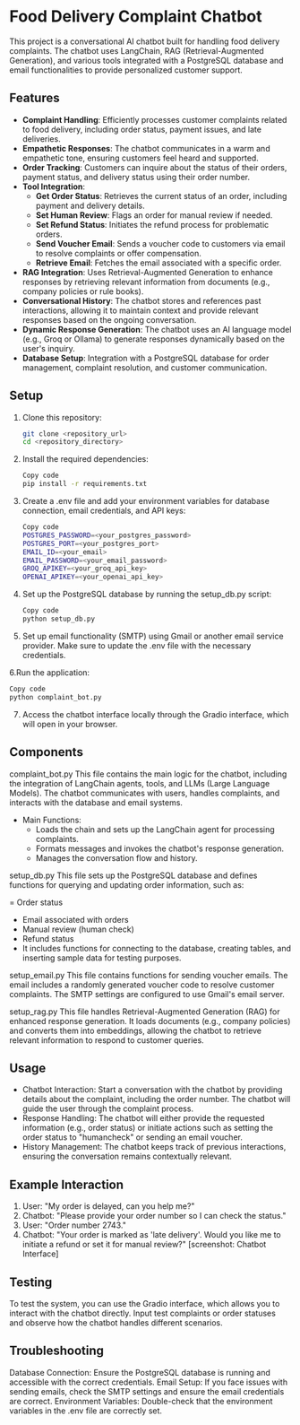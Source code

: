 # Food Delivery Complaint Chatbot

This project is a conversational AI chatbot built for handling food delivery complaints. The chatbot uses LangChain, RAG (Retrieval-Augmented Generation), and various tools integrated with a PostgreSQL database and email functionalities to provide personalized customer support.

## Features

- **Complaint Handling**: Efficiently processes customer complaints related to food delivery, including order status, payment issues, and late deliveries.
- **Empathetic Responses**: The chatbot communicates in a warm and empathetic tone, ensuring customers feel heard and supported.
- **Order Tracking**: Customers can inquire about the status of their orders, payment status, and delivery status using their order number.
- **Tool Integration**:
  - **Get Order Status**: Retrieves the current status of an order, including payment and delivery details.
  - **Set Human Review**: Flags an order for manual review if needed.
  - **Set Refund Status**: Initiates the refund process for problematic orders.
  - **Send Voucher Email**: Sends a voucher code to customers via email to resolve complaints or offer compensation.
  - **Retrieve Email**: Fetches the email associated with a specific order.
- **RAG Integration**: Uses Retrieval-Augmented Generation to enhance responses by retrieving relevant information from documents (e.g., company policies or rule books).
- **Conversational History**: The chatbot stores and references past interactions, allowing it to maintain context and provide relevant responses based on the ongoing conversation.
- **Dynamic Response Generation**: The chatbot uses an AI language model (e.g., Groq or Ollama) to generate responses dynamically based on the user's inquiry.
- **Database Setup**: Integration with a PostgreSQL database for order management, complaint resolution, and customer communication.

## Setup

1. Clone this repository:

   ```bash
   git clone <repository_url>
   cd <repository_directory>
   ```

2. Install the required dependencies:

   ```bash
   Copy code
   pip install -r requirements.txt
   ```


3. Create a .env file and add your environment variables for database connection, email credentials, and API keys:

   ```bash
   Copy code
   POSTGRES_PASSWORD=<your_postgres_password>
   POSTGRES_PORT=<your_postgres_port>
   EMAIL_ID=<your_email>
   EMAIL_PASSWORD=<your_email_password>
   GROQ_APIKEY=<your_groq_api_key>
   OPENAI_APIKEY=<your_openai_api_key>
   ```

4. Set up the PostgreSQL database by running the setup_db.py script:

   ```bash
   Copy code
   python setup_db.py
   ```

5. Set up email functionality (SMTP) using Gmail or another email service provider. Make sure to update the .env file with the necessary credentials.

6.Run the application:

   ```bash
   Copy code
   python complaint_bot.py
   ```
7. Access the chatbot interface locally through the Gradio interface, which will open in your browser.

   
## Components
complaint_bot.py
This file contains the main logic for the chatbot, including the integration of LangChain agents, tools, and LLMs (Large Language Models). The chatbot communicates with users, handles complaints, and interacts with the database and email systems.

- Main Functions:
  - Loads the chain and sets up the LangChain agent for processing complaints.
  - Formats messages and invokes the chatbot's response generation.
  - Manages the conversation flow and history.

setup_db.py
This file sets up the PostgreSQL database and defines functions for querying and updating order information, such as:

= Order status
- Email associated with orders
- Manual review (human check)
- Refund status
- It includes functions for connecting to the database, creating tables, and inserting sample data for testing purposes.

setup_email.py
This file contains functions for sending voucher emails. The email includes a randomly generated voucher code to resolve customer complaints. The SMTP settings are configured to use Gmail's email server.

setup_rag.py
This file handles Retrieval-Augmented Generation (RAG) for enhanced response generation. It loads documents (e.g., company policies) and converts them into embeddings, allowing the chatbot to retrieve relevant information to respond to customer queries.

## Usage
- Chatbot Interaction: Start a conversation with the chatbot by providing details about the complaint, including the order number. The chatbot will guide the user through the complaint process.
- Response Handling: The chatbot will either provide the requested information (e.g., order status) or initiate actions such as setting the order status to "humancheck" or sending an email voucher.
- History Management: The chatbot keeps track of previous interactions, ensuring the conversation remains contextually relevant.

## Example Interaction
1. User: "My order is delayed, can you help me?"
2. Chatbot: "Please provide your order number so I can check the status."
3. User: "Order number 2743."
4. Chatbot: "Your order is marked as 'late delivery'. Would you like me to initiate a refund or set it for manual review?"
[screenshot: Chatbot Interface]

## Testing
To test the system, you can use the Gradio interface, which allows you to interact with the chatbot directly. Input test complaints or order statuses and observe how the chatbot handles different scenarios.

## Troubleshooting
Database Connection: Ensure the PostgreSQL database is running and accessible with the correct credentials.
Email Setup: If you face issues with sending emails, check the SMTP settings and ensure the email credentials are correct.
Environment Variables: Double-check that the environment variables in the .env file are correctly set.
